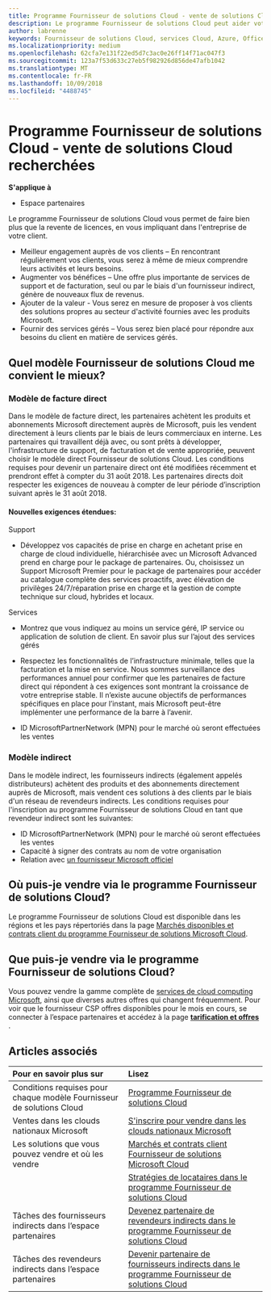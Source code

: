 ```yaml
---
title: Programme Fournisseur de solutions Cloud - vente de solutions Cloud recherchées | Espace partenaires
description: Le programme Fournisseur de solutions Cloud peut aider votre entreprise à croître avec de nouveaux clients et de nouvelles compétences.
author: labrenne
keywords: Fournisseur de solutions Cloud, services Cloud, Azure, Office365, Dynamics, partenaire fournisseur de solutions Cloud, vente par fournisseur de solutions Cloud, partenaire direct, partenaire fournisseur de solutionsCloud direct, revendeur fournisseur de solutionsCloud indirect, fournisseur de solutionsCloud direct, fournisseur de solutionsCloud indirect, modèle direct, modèle indirect, revendeur indirect, fournisseur indirect, fournisseur, distributeur, programme fournisseur de solutions cloud
ms.localizationpriority: medium
ms.openlocfilehash: 62cfa7e131f22ed5d7c3ac0e26ff14f71ac047f3
ms.sourcegitcommit: 123a7f53d633c27eb5f982926d856de47afb1042
ms.translationtype: MT
ms.contentlocale: fr-FR
ms.lasthandoff: 10/09/2018
ms.locfileid: "4488745"
---
```

# <a name="cloud-solution-provider-program---selling-in-demand-cloud-solutions"></a>Programme Fournisseur de solutions Cloud - vente de solutions Cloud recherchées 

**S'applique à**

-  Espace partenaires

Le programme Fournisseur de solutions Cloud vous permet de faire bien plus que la revente de licences, en vous impliquant dans l'entreprise de votre client.
 
- Meilleur engagement auprès de vos clients – En rencontrant régulièrement vos clients, vous serez à même de mieux comprendre leurs activités et leurs besoins.
- Augmenter vos bénéfices – Une offre plus importante de services de support et de facturation, seul ou par le biais d'un fournisseur indirect, génère de nouveaux flux de revenus.  
- Ajouter de la valeur - Vous serez en mesure de proposer à vos clients des solutions propres au secteur d'activité fournies avec les produits Microsoft.
- Fournir des services gérés – Vous serez bien placé pour répondre aux besoins du client en matière de services gérés. 

## <a name="which-csp-model-is-best-for-me"></a>Quel modèle Fournisseur de solutions Cloud me convient le mieux?

### <a name="direct-bill-model"></a>Modèle de facture direct

 Dans le modèle de facture direct, les partenaires achètent les produits et abonnements Microsoft directement auprès de Microsoft, puis les vendent directement à leurs clients par le biais de leurs commerciaux en interne. Les partenaires qui travaillent déjà avec, ou sont prêts à développer, l'infrastructure de support, de facturation et de vente appropriée, peuvent choisir le modèle direct Fournisseur de solutions Cloud. Les conditions requises pour devenir un partenaire direct ont été modifiées récemment et prendront effet à compter du 31 août 2018. Les partenaires directs doit respecter les exigences de nouveau à compter de leur période d’inscription suivant après le 31 août 2018.


#### <a name="new-expanded-requirements"></a>Nouvelles exigences étendues:

Support
- Développez vos capacités de prise en charge en achetant prise en charge de cloud individuelle, hiérarchisée avec un Microsoft Advanced prend en charge pour le package de partenaires. Ou, choisissez un Support Microsoft Premier pour le package de partenaires pour accéder au catalogue complète des services proactifs, avec élévation de privilèges 24/7/réparation prise en charge et la gestion de compte technique sur cloud, hybrides et locaux. 

Services

- Montrez que vous indiquez au moins un service géré, IP service ou application de solution de client. En savoir plus sur l’ajout des services gérés

- Respectez les fonctionnalités de l’infrastructure minimale, telles que la facturation et la mise en service.
Nous sommes surveillance des performances annuel pour confirmer que les partenaires de facture direct qui répondent à ces exigences sont montrant la croissance de votre entreprise stable. Il n’existe aucune objectifs de performances spécifiques en place pour l’instant, mais Microsoft peut-être implémenter une performance de la barre à l’avenir. 

- ID MicrosoftPartnerNetwork (MPN) pour le marché où seront effectuées les ventes


### <a name="indirect-model"></a>Modèle indirect

Dans le modèle indirect, les fournisseurs indirects (également appelés distributeurs) achètent des produits et des abonnements directement auprès de Microsoft, mais vendent ces solutions à des clients par le biais d'un réseau de revendeurs indirects. Les conditions requises pour l'inscription au programme Fournisseur de solutions Cloud en tant que revendeur indirect sont les suivantes:

- ID MicrosoftPartnerNetwork (MPN) pour le marché où seront effectuées les ventes
- Capacité à signer des contrats au nom de votre organisation
- Relation avec [un fournisseur Microsoft officiel](https://partnercenter.microsoft.com/partner/find-a-provider)


## <a name="where-can-i-sell-through-the-csp-program"></a>Où puis-je vendre via le programme Fournisseur de solutions Cloud?

Le programme Fournisseur de solutions Cloud est disponible dans les régions et les pays répertoriés dans la page [Marchés disponibles et contrats client du programme Fournisseur de solutions Microsoft Cloud](agreements.md).  

## <a name="what-can-i-sell-through-the-csp-program"></a>Que puis-je vendre via le programme Fournisseur de solutions Cloud?

Vous pouvez vendre la gamme complète de [services de cloud computing Microsoft](https://partner.microsoft.com/cloud-solution-provider/products-and-services), ainsi que diverses autres offres qui changent fréquemment. Pour voir que le fournisseur CSP offres disponibles pour le mois en cours, se connecter à l’espace partenaires et accédez à la page [**tarification et offres**](https://partnercenter.microsoft.com/pcv/sales) .

## <a name="see-also"></a>Articles associés 


|**Pour en savoir plus sur**   |**Lisez**   |
|:---------------------------|:--------------------|
|Conditions requises pour chaque modèle Fournisseur de solutions Cloud   | [Programme Fournisseur de solutions Cloud](https://partnercenter.microsoft.com/partner/cloud-solution-provider)|
|Ventes dans les clouds nationaux Microsoft   | [S'inscrire pour vendre dans les clouds nationaux Microsoft](csp-national-clouds-overview.md)|
|Les solutions que vous pouvez vendre et où les vendre   |[Marchés et contrats client Fournisseur de solutions Microsoft Cloud](agreements.md)|
|  | [Stratégies de locataires dans le programme Fournisseur de solutions Cloud](regional-authorization-overview.md)
|Tâches des fournisseurs indirects dans l’espace partenaires  |[Devenez partenaire de revendeurs indirects dans le programme Fournisseur de solutions Cloud](indirect-provider-tasks-in-partner-center.md)|
|Tâches des revendeurs indirects dans l’espace partenaires   |[Devenir partenaire de fournisseurs indirects dans le programme Fournisseur de solutions Cloud](indirect-reseller-tasks-in-partner-center.md)|
